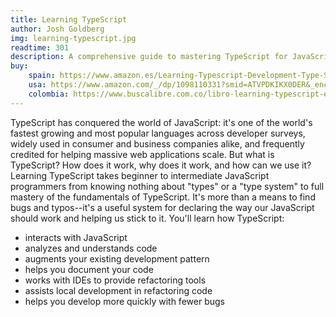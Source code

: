 ```yaml
---
title: Learning TypeScript
author: Josh Goldberg
img: learning-typescript.jpg
readtime: 301
description: A comprehensive guide to mastering TypeScript for JavaScript developers.
buy:
    spain: https://www.amazon.es/Learning-Typescript-Development-Type-Safe-JavaScript/dp/1098110331
    usa: https://www.amazon.com/_/dp/1098110331?smid=ATVPDKIKX0DER&_encoding=UTF8&tag=oreilly20-20
    colombia: https://www.buscalibre.com.co/libro-learning-typescript-enhance-your-web-development-skills-using-type-safe-javascript/9781098110338/p/54184895
---
```


TypeScript has conquered the world of JavaScript: it's one of the world's fastest growing and most popular languages across developer surveys, widely used in consumer and business companies alike, and frequently credited for helping massive web applications scale. But what is TypeScript? How does it work, why does it work, and how can we use it?
Learning TypeScript takes beginner to intermediate JavaScript programmers from knowing nothing about "types" or a "type system" to full mastery of the fundamentals of TypeScript. It's more than a means to find bugs and typos--it's a useful system for declaring the way our JavaScript should work and helping us stick to it. You'll learn how TypeScript:

- interacts with JavaScript
- analyzes and understands code
- augments your existing development pattern
- helps you document your code
- works with IDEs to provide refactoring tools
- assists local development in refactoring code
- helps you develop more quickly with fewer bugs
